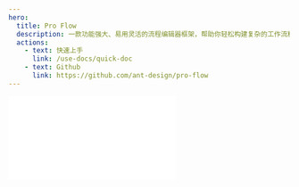 ```yaml
---
hero:
  title: Pro Flow
  description: 一款功能强大、易用灵活的流程编辑器框架，帮助你轻松构建复杂的工作流和流程产品。
  actions:
    - text: 快速上手
      link: /use-docs/quick-doc
    - text: Github
      link: https://github.com/ant-design/pro-flow
---
```


<embed src="../README.md"></embed>

